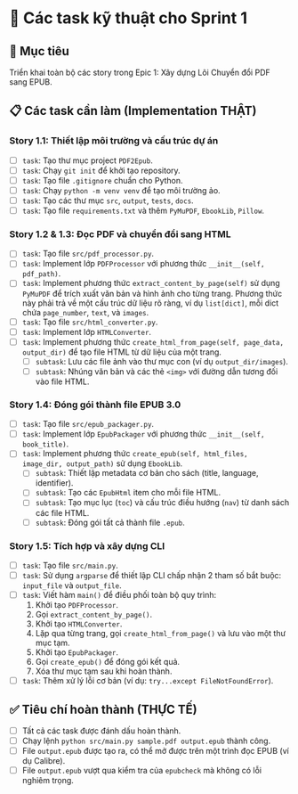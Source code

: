 # 📍 Các task kỹ thuật cho Sprint 1

## 🎯 Mục tiêu
Triển khai toàn bộ các story trong Epic 1: Xây dựng Lõi Chuyển đổi PDF sang EPUB.

## 📋 Các task cần làm (Implementation THẬT)

### Story 1.1: Thiết lập môi trường và cấu trúc dự án
- [ ] `task`: Tạo thư mục project `PDF2Epub`.
- [ ] `task`: Chạy `git init` để khởi tạo repository.
- [ ] `task`: Tạo file `.gitignore` chuẩn cho Python.
- [ ] `task`: Chạy `python -m venv venv` để tạo môi trường ảo.
- [ ] `task`: Tạo các thư mục `src`, `output`, `tests`, `docs`.
- [ ] `task`: Tạo file `requirements.txt` và thêm `PyMuPDF`, `EbookLib`, `Pillow`.

### Story 1.2 & 1.3: Đọc PDF và chuyển đổi sang HTML
- [ ] `task`: Tạo file `src/pdf_processor.py`.
- [ ] `task`: Implement lớp `PDFProcessor` với phương thức `__init__(self, pdf_path)`.
- [ ] `task`: Implement phương thức `extract_content_by_page(self)` sử dụng `PyMuPDF` để trích xuất văn bản và hình ảnh cho từng trang. Phương thức này phải trả về một cấu trúc dữ liệu rõ ràng, ví dụ `list[dict]`, mỗi dict chứa `page_number`, `text`, và `images`.
- [ ] `task`: Tạo file `src/html_converter.py`.
- [ ] `task`: Implement lớp `HTMLConverter`.
- [ ] `task`: Implement phương thức `create_html_from_page(self, page_data, output_dir)` để tạo file HTML từ dữ liệu của một trang.
    - [ ] `subtask`: Lưu các file ảnh vào thư mục con (ví dụ `output_dir/images`).
    - [ ] `subtask`: Nhúng văn bản và các thẻ `<img>` với đường dẫn tương đối vào file HTML.

### Story 1.4: Đóng gói thành file EPUB 3.0
- [ ] `task`: Tạo file `src/epub_packager.py`.
- [ ] `task`: Implement lớp `EpubPackager` với phương thức `__init__(self, book_title)`.
- [ ] `task`: Implement phương thức `create_epub(self, html_files, image_dir, output_path)` sử dụng `EbookLib`.
    - [ ] `subtask`: Thiết lập metadata cơ bản cho sách (title, language, identifier).
    - [ ] `subtask`: Tạo các `EpubHtml` item cho mỗi file HTML.
    - [ ] `subtask`: Tạo mục lục (`toc`) và cấu trúc điều hướng (`nav`) từ danh sách các file HTML.
    - [ ] `subtask`: Đóng gói tất cả thành file `.epub`.

### Story 1.5: Tích hợp và xây dựng CLI
- [ ] `task`: Tạo file `src/main.py`.
- [ ] `task`: Sử dụng `argparse` để thiết lập CLI chấp nhận 2 tham số bắt buộc: `input_file` và `output_file`.
- [ ] `task`: Viết hàm `main()` để điều phối toàn bộ quy trình:
    1. Khởi tạo `PDFProcessor`.
    2. Gọi `extract_content_by_page()`.
    3. Khởi tạo `HTMLConverter`.
    4. Lặp qua từng trang, gọi `create_html_from_page()` và lưu vào một thư mục tạm.
    5. Khởi tạo `EpubPackager`.
    6. Gọi `create_epub()` để đóng gói kết quả.
    7. Xóa thư mục tạm sau khi hoàn thành.
- [ ] `task`: Thêm xử lý lỗi cơ bản (ví dụ: `try...except FileNotFoundError`).

## ✅ Tiêu chí hoàn thành (THỰC TẾ)
- [ ] Tất cả các task được đánh dấu hoàn thành.
- [ ] Chạy lệnh `python src/main.py sample.pdf output.epub` thành công.
- [ ] File `output.epub` được tạo ra, có thể mở được trên một trình đọc EPUB (ví dụ Calibre).
- [ ] File `output.epub` vượt qua kiểm tra của `epubcheck` mà không có lỗi nghiêm trọng. 